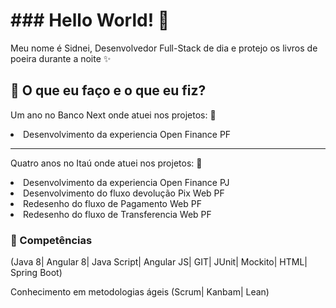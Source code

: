 <h1>### Hello World! 👋</h1>

<font>Meu nome é Sidnei, Desenvolvedor Full-Stack de dia e protejo os livros de poeira durante a noite ✨</font>

<h2>🌱 O que eu faço e o que eu fiz?</h2>

Um ano no Banco Next onde atuei nos projetos: 💼
<lo>
  <li>Desenvolvimento da experiencia Open Finance PF</li>
</lo>

<hr>
</hr>

Quatro anos no Itaú onde atuei nos projetos: 💼
<lo>
  <li>Desenvolvimento da experiencia Open Finance PJ</li>
  <li>Desenvolvimento do fluxo devolução Pix Web PF</li>
  <li>Redesenho do fluxo de Pagamento Web PF</li>
  <li>Redesenho do fluxo de Transferencia Web PF</li>
</lo>

<h3>🧰 Competências</h3>
(Java 8| Angular 8| Java Script| Angular JS| GIT| JUnit| Mockito| HTML| Spring Boot)

Conhecimento em metodologias ágeis (Scrum| Kanbam| Lean)
